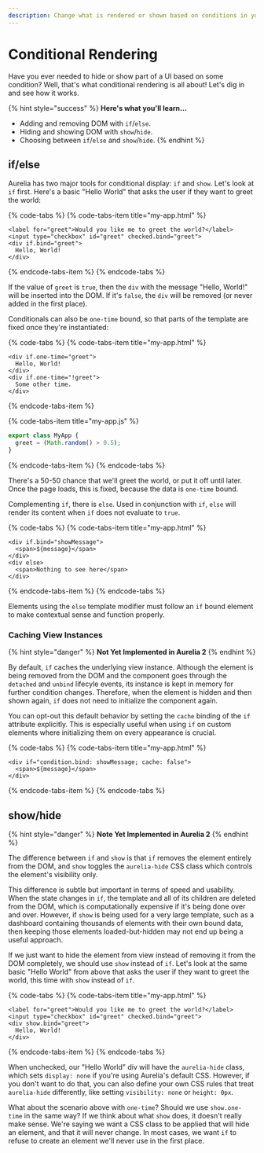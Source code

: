 ```yaml
---
description: Change what is rendered or shown based on conditions in your code.
---
```


# Conditional Rendering

Have you ever needed to hide or show part of a UI based on some condition? Well, that's what conditional rendering is all about! Let's dig in and see how it works.

{% hint style="success" %}
**Here's what you'll learn...**

* Adding and removing DOM with `if`/`else`.
* Hiding and showing DOM with `show`/`hide`.
* Choosing between `if`/`else` and `show`/`hide`.
{% endhint %}

## if/else

Aurelia has two major tools for conditional display: `if` and `show`. Let's look at `if` first. Here's a basic "Hello World" that asks the user if they want to greet the world:

{% code-tabs %}
{% code-tabs-item title="my-app.html" %}
```markup
<label for="greet">Would you like me to greet the world?</label>
<input type="checkbox" id="greet" checked.bind="greet">
<div if.bind="greet">
  Hello, World!
</div>
```
{% endcode-tabs-item %}
{% endcode-tabs %}

If the value of `greet` is `true`, then the `div` with the message "Hello, World!" will be inserted into the DOM. If it's `false`, the `div` will be removed \(or never added in the first place\).

Conditionals can also be `one-time` bound, so that parts of the template are fixed once they're instantiated:

{% code-tabs %}
{% code-tabs-item title="my-app.html" %}
```markup
<div if.one-time="greet">
  Hello, World!
</div>
<div if.one-time="!greet">
  Some other time.
</div>
```
{% endcode-tabs-item %}

{% code-tabs-item title="my-app.js" %}
```javascript
export class MyApp {
  greet = (Math.random() > 0.5);
}
```
{% endcode-tabs-item %}
{% endcode-tabs %}

There's a 50-50 chance that we'll greet the world, or put it off until later. Once the page loads, this is fixed, because the data is `one-time` bound.

Complementing `if`, there is `else`. Used in conjunction with `if`, `else` will render its content when `if` does not evaluate to `true`.

{% code-tabs %}
{% code-tabs-item title="my-app.html" %}
```markup
<div if.bind="showMessage">
  <span>${message}</span>
</div>
<div else>
  <span>Nothing to see here</span>
</div>
```
{% endcode-tabs-item %}
{% endcode-tabs %}

Elements using the `else` template modifier must follow an `if` bound element to make contextual sense and function properly.

### Caching View Instances

{% hint style="danger" %}
**Not Yet Implemented in Aurelia 2**
{% endhint %}

By default, `if` caches the underlying view instance. Although the element is being removed from the DOM and the component goes through the `detached` and `unbind` lifecyle events, its instance is kept in memory for further condition changes. Therefore, when the element is hidden and then shown again, `if` does not need to initialize the component again.

You can opt-out this default behavior by setting the `cache` binding of the `if` attribute explicitly. This is especially useful when using `if` on custom elements where initializing them on every appearance is crucial.

{% code-tabs %}
{% code-tabs-item title="my-app.html" %}
```markup
<div if="condition.bind: showMessage; cache: false">
  <span>${message}</span>
</div>
```
{% endcode-tabs-item %}
{% endcode-tabs %}

## show/hide

{% hint style="danger" %}
**Note Yet Implemented in Aurelia 2**
{% endhint %}

The difference between `if` and `show` is that `if` removes the element entirely from the DOM, and `show` toggles the `aurelia-hide` CSS class which controls the element's visibility only.

This difference is subtle but important in terms of speed and usability. When the state changes in `if`, the template and all of its children are deleted from the DOM, which is computationally expensive if it's being done over and over. However, if `show` is being used for a very large template, such as a dashboard containing thousands of elements with their own bound data, then keeping those elements loaded-but-hidden may not end up being a useful approach.

If we just want to hide the element from view instead of removing it from the DOM completely, we should use `show` instead of `if`. Let's look at the same basic "Hello World" from above that asks the user if they want to greet the world, this time with `show` instead of `if`.

{% code-tabs %}
{% code-tabs-item title="my-app.html" %}
```markup
<label for="greet">Would you like me to greet the world?</label>
<input type="checkbox" id="greet" checked.bind="greet">
<div show.bind="greet">
  Hello, World!
</div>
```
{% endcode-tabs-item %}
{% endcode-tabs %}

When unchecked, our "Hello World" div will have the `aurelia-hide` class, which sets `display: none` if you're using Aurelia's default CSS. However, if you don't want to do that, you can also define your own CSS rules that treat `aurelia-hide` differently, like setting `visibility: none` or `height: 0px`.

What about the scenario above with `one-time`? Should we use `show.one-time` in the same way? If we think about what `show` does, it doesn't really make sense. We're saying we want a CSS class to be applied that will hide an element, and that it will never change. In most cases, we want `if` to refuse to create an element we'll never use in the first place.

